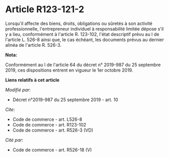 # Article R123-121-2

Lorsqu'il affecte des biens, droits, obligations ou sûretés à son activité professionnelle, l'entrepreneur individuel à
responsabilité limitée dépose s'il y a lieu, conformément à l'article R. 123-102, l'état descriptif prévu au I de l'article
L. 526-8 ainsi que, le cas échéant, les documents prévus au dernier alinéa de l'article R. 526-3.

**Nota:**

Conformément au I de l'article 64 du décret n° 2019-987 du 25 septembre 2019, ces dispositions entrent en vigueur le 1er
octobre 2019.

**Liens relatifs à cet article**

_Modifié par_:

  - Décret n°2019-987 du 25 septembre 2019 - art. 10

_Cite_:

  - Code de commerce - art. L526-8
  - Code de commerce - art. R123-102
  - Code de commerce - art. R526-3 (VD)

_Cité par_:

  - Code de commerce - art. R526-18 (V)
